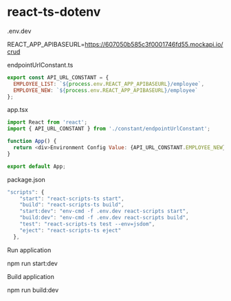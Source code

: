 # react-ts-dotenv

.env.dev

REACT_APP_APIBASEURL=https://607050b585c3f0001746fd55.mockapi.io/crud

endpointUrlConstant.ts

```js
export const API_URL_CONSTANT = {
  EMPLOYEE_LIST: `${process.env.REACT_APP_APIBASEURL}/employee`,
  EMPLOYEE_NEW: `${process.env.REACT_APP_APIBASEURL}/employee`
};
```

app.tsx

```js
import React from 'react';
import { API_URL_CONSTANT } from './constant/endpointUrlConstant';

function App() {
  return <div>Environment Config Value: {API_URL_CONSTANT.EMPLOYEE_NEW}</div>;
}

export default App;
```

package.json

```js
"scripts": {
    "start": "react-scripts-ts start",
    "build": "react-scripts-ts build",
    "start:dev": "env-cmd -f .env.dev react-scripts start",
    "build:dev": "env-cmd -f .env.dev react-scripts build",
    "test": "react-scripts-ts test --env=jsdom",
    "eject": "react-scripts-ts eject"
  },
```

Run application

  npm run start:dev

Build application

  npm run build:dev

